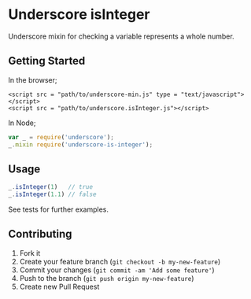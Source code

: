 # Underscore isInteger
Underscore mixin for checking a variable represents a whole number.

## Getting Started

In the browser;
```html5
<script src = "path/to/underscore-min.js" type = "text/javascript"></script>
<script src = "path/to/underscore.isInteger.js"></script>
```
In Node;
```javascript
var _ = require('underscore');
_.mixin require('underscore-is-integer');
```

## Usage
```javascript
_.isInteger(1)   // true
_.isInteger(1.1) // false
```
See tests for further examples.

## Contributing

1. Fork it
2. Create your feature branch (`git checkout -b my-new-feature`)
3. Commit your changes (`git commit -am 'Add some feature'`)
4. Push to the branch (`git push origin my-new-feature`)
5. Create new Pull Request
